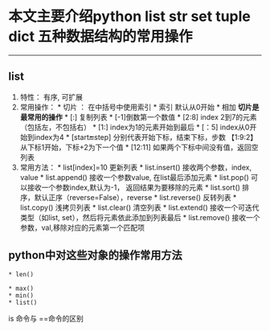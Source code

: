 # 本文主要介绍python list str set tuple dict 五种数据结构的常用操作
**************
## list
  1.  特性： 有序, 可扩展
  2. 常用操作：
    * 切片 ： 在中括号中使用索引
    * 索引 默认从0开始 
    * 相加
    **切片是最常用的操作**
    * [:] 复制列表
    * [-1]倒数第一个数值
    * [2:8] index 2到7的元素（包括左，不包括右）
    * [1:] index为1的元素开始到最后
    * [：5] index从0开始到index为4
    * [start:end:step]  分别代表开始下标，结束下标，步数 【1:9:2】从下标1开始，下标+2为下一个值
    * [12:11]   如果两个下标中间没有值，返回空列表
  3. 常用方法：
    * list[index]=10 更新列表
    * list.insert() 接收两个参数，index, value
    * list.append() 接收一个参数value, 在list最后添加元素
    * list.pop()    可以接收一个参数index,默认为-1， 返回结果为要移除的元素
    * list.sort()   排序，默认正序（reverse=False），reverse
    * list.reverse()  反转列表
    * list.copy()   浅拷贝列表
    * list.clear()  清空列表
    * list.extend() 接收一个可迭代类型（如list, set），然后将元素依此添加到列表最后
    * list.remove() 接收一个参数，val,移除对应的元素第一个匹配项






## python中对这些对象的操作常用方法
    * len() 

    * max()
    * min()
    * list()

is 命令与 ==命令的区别